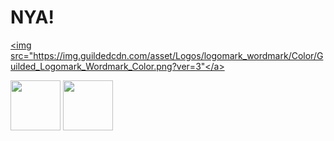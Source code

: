 # NYA!
<a href="https://www.guilded.gg/r/zzWErmYwGl?i=4PRqV9lm"><img src="https://img.guildedcdn.com/asset/Logos/logomark_wordmark/Color/Guilded_Logomark_Wordmark_Color.png?ver=3"</a>

<a href="https://discord.gg/v68Z2SYq"><img src="https://pnggrid.com/wp-content/uploads/2021/05/Discord-Logo-Square-1024x1024.png" width="80"></a>
<a href="https://rvlt.gg/Kta5NAEs"><img src="https://developers.revolt.chat/img/logo.png" width="80"></a>

